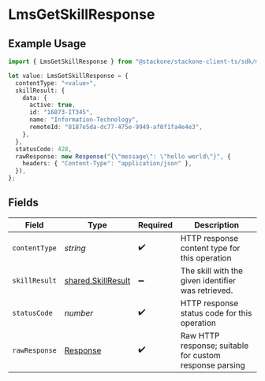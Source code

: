 # LmsGetSkillResponse

## Example Usage

```typescript
import { LmsGetSkillResponse } from "@stackone/stackone-client-ts/sdk/models/operations";

let value: LmsGetSkillResponse = {
  contentType: "<value>",
  skillResult: {
    data: {
      active: true,
      id: "16873-IT345",
      name: "Information-Technology",
      remoteId: "8187e5da-dc77-475e-9949-af0f1fa4e4e3",
    },
  },
  statusCode: 428,
  rawResponse: new Response("{\"message\": \"hello world\"}", {
    headers: { "Content-Type": "application/json" },
  }),
};
```

## Fields

| Field                                                                 | Type                                                                  | Required                                                              | Description                                                           |
| --------------------------------------------------------------------- | --------------------------------------------------------------------- | --------------------------------------------------------------------- | --------------------------------------------------------------------- |
| `contentType`                                                         | *string*                                                              | :heavy_check_mark:                                                    | HTTP response content type for this operation                         |
| `skillResult`                                                         | [shared.SkillResult](../../../sdk/models/shared/skillresult.md)       | :heavy_minus_sign:                                                    | The skill with the given identifier was retrieved.                    |
| `statusCode`                                                          | *number*                                                              | :heavy_check_mark:                                                    | HTTP response status code for this operation                          |
| `rawResponse`                                                         | [Response](https://developer.mozilla.org/en-US/docs/Web/API/Response) | :heavy_check_mark:                                                    | Raw HTTP response; suitable for custom response parsing               |